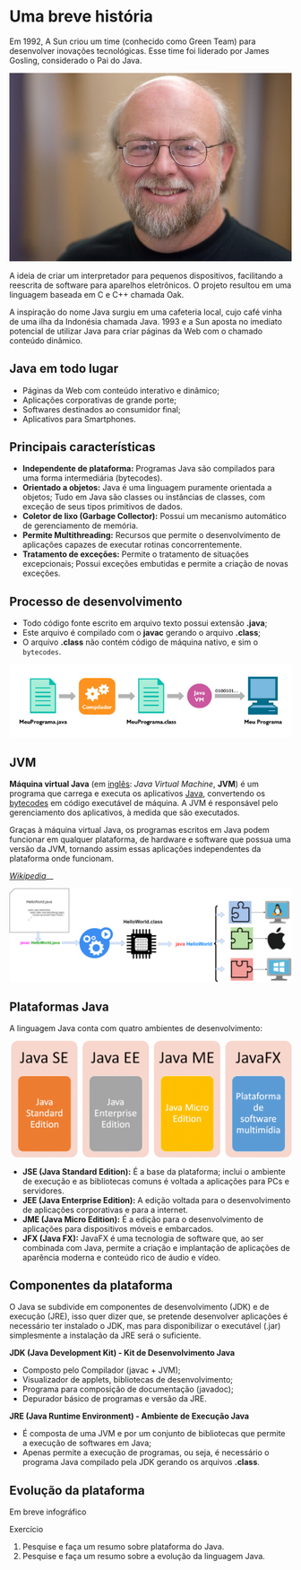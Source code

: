 # Uma breve história

Em 1992, A Sun criou um time (conhecido como Green Team) para desenvolver inovações tecnológicas. Esse time foi liderado por James Gosling, considerado o Pai do Java.

![](../../../assets/img/linguagens/java/index-1.jpg )

A ideia de criar um interpretador para pequenos dispositivos, facilitando a reescrita de software para aparelhos eletrônicos. O projeto resultou em uma linguagem baseada em C e C++ chamada Oak.

A inspiração do nome Java surgiu em uma cafeteria local, cujo café vinha de uma ilha da Indonésia chamada Java. 1993 e a Sun aposta no imediato potencial de utilizar Java para criar páginas da Web com o chamado conteúdo dinâmico.

## **Java em todo lugar**

* Páginas da Web com conteúdo interativo e dinâmico;
* Aplicações corporativas de grande porte;
* Softwares destinados ao consumidor final;
* Aplicativos para Smartphones.

## **Principais características**

* **Independente de plataforma:** Programas Java são compilados para uma forma intermediária (bytecodes).
* **Orientado a objetos:** Java é uma linguagem puramente orientada a objetos; Tudo em Java são classes ou instâncias de classes, com exceção de seus tipos primitivos de dados.
* **Coletor de lixo (Garbage Collector):** Possui um mecanismo automático de gerenciamento de memória.
* **Permite Multithreading:** Recursos que permite o desenvolvimento de aplicações capazes de executar rotinas concorrentemente.
* **Tratamento de exceções:** Permite o tratamento de situações excepcionais; Possui exceções embutidas e permite a criação de novas exceções.

## **Processo de desenvolvimento**

* Todo código fonte escrito em arquivo texto possui extensão **.java**;
* Este arquivo é compilado com o **javac** gerando o arquivo **.class**;
* O arquivo **.class** não contém código de máquina nativo, e sim o `bytecodes`.

![](../../../assets/img/linguagens/java/index-2.jpg)

## JVM

**Máquina virtual Java** (em [inglês](https://pt.wikipedia.org/wiki/L%C3%ADngua\_inglesa): _Java Virtual Machine_, **JVM**) é um programa que carrega e executa os aplicativos [Java](https://pt.wikipedia.org/wiki/Linguagem\_de\_programa%C3%A7%C3%A3o\_Java), convertendo os [bytecodes](https://pt.wikipedia.org/wiki/Bytecode\_Java) em código executável de máquina. A JVM é responsável pelo gerenciamento dos aplicativos, à medida que são executados.

Graças à máquina virtual Java, os programas escritos em Java podem funcionar em qualquer plataforma, de hardware e software que possua uma versão da JVM, tornando assim essas aplicações independentes da plataforma onde funcionam.

&#x20;                                                                                                                                                     [_Wikipedia_](https://pt.wikipedia.org/wiki/M%C3%A1quina\_virtual\_Java)__

![Camada responsável por interpretar os bytecodes para cada sistema operacional](../../../assets/img/linguagens/java/index-3.png)

## Plataformas Java

A linguagem Java conta com quatro ambientes de desenvolvimento:

![](../../../assets/img/linguagens/java/index-4.png)

* **JSE (Java Standard Edition):** É a base da plataforma; inclui o ambiente de execução e as bibliotecas comuns é voltada a aplicações para PCs e servidores.
* **JEE (Java Enterprise Edition):** A edição voltada para o desenvolvimento de aplicações corporativas e para a internet.
* **JME (Java Micro Edition):** É a edição para o desenvolvimento de aplicações para dispositivos móveis e embarcados.
* **JFX (Java FX):** JavaFX é uma tecnologia de software que, ao ser combinada com Java, permite a criação e implantação de aplicações de aparência moderna e conteúdo rico de áudio e vídeo.

## Componentes da plataforma

O Java se subdivide em componentes de desenvolvimento (JDK) e de execução (JRE), isso quer dizer que, se pretende desenvolver aplicações é necessário ter instalado o JDK, mas para disponibilizar o executável (.jar) simplesmente a instalação da JRE será o suficiente.

**JDK (Java Development Kit) - Kit de Desenvolvimento Java**

* Composto pelo Compilador (javac + JVM);
* Visualizador de applets, bibliotecas de desenvolvimento;
* Programa para composição de documentação (javadoc);
* Depurador básico de programas e versão da JRE.

**JRE (Java Runtime Environment) - Ambiente de Execução Java**

* É composta de uma JVM e por um conjunto de bibliotecas que permite a execução de softwares em Java;
* Apenas permite a execução de programas, ou seja, é necessário o programa Java compilado pela JDK gerando os arquivos **.class**.

## Evolução da plataforma

Em breve infográfico

Exercício

1. Pesquise e faça um resumo sobre plataforma do Java.
2. Pesquise e faça um resumo sobre a evolução da linguagem Java.
